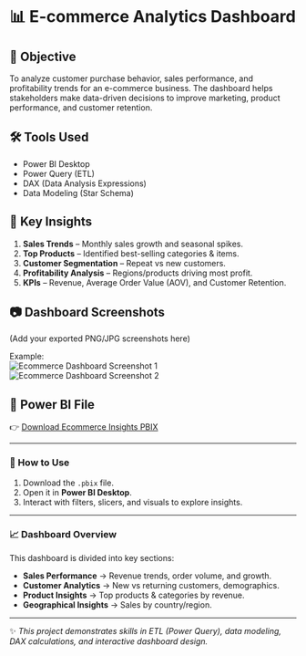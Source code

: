 # 📊 E-commerce Analytics Dashboard

## 📌 Objective
To analyze customer purchase behavior, sales performance, and profitability trends for an e-commerce business. The dashboard helps stakeholders make data-driven decisions to improve marketing, product performance, and customer retention.

## 🛠️ Tools Used
- Power BI Desktop
- Power Query (ETL)
- DAX (Data Analysis Expressions)
- Data Modeling (Star Schema)

## 🔑 Key Insights
1. **Sales Trends** – Monthly sales growth and seasonal spikes.
2. **Top Products** – Identified best-selling categories & items.
3. **Customer Segmentation** – Repeat vs new customers.
4. **Profitability Analysis** – Regions/products driving most profit.
5. **KPIs** – Revenue, Average Order Value (AOV), and Customer Retention.

## 📷 Dashboard Screenshots
(Add your exported PNG/JPG screenshots here)

Example:  
![Ecommerce Dashboard Screenshot 1](DashboardScreenshot1.png)  
![Ecommerce Dashboard Screenshot 2](DashboardScreenshot2.png)  

## 📂 Power BI File
👉 [Download Ecommerce Insights PBIX](EcommerceInsights.pbix)

---

### 🚀 How to Use
1. Download the `.pbix` file.  
2. Open it in **Power BI Desktop**.  
3. Interact with filters, slicers, and visuals to explore insights.

---

### 📈 Dashboard Overview
This dashboard is divided into key sections:  
- **Sales Performance** → Revenue trends, order volume, and growth.  
- **Customer Analytics** → New vs returning customers, demographics.  
- **Product Insights** → Top products & categories by revenue.  
- **Geographical Insights** → Sales by country/region.  

---

✨ *This project demonstrates skills in ETL (Power Query), data modeling, DAX calculations, and interactive dashboard design.*
